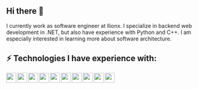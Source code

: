 ## Hi there 👋

I currently work as software engineer at Ilionx. I specialize in backend web development in .NET, but also have experience with Python and C++. I am especially interested in learning more about software architecture.


## ⚡ Technologies I have experience with:

<img align="left" width="26px" src="https://cdn.jsdelivr.net/gh/devicons/devicon@latest/icons/csharp/csharp-original.svg" />
<img align="left" width="26px" src="https://cdn.jsdelivr.net/gh/devicons/devicon@latest/icons/cplusplus/cplusplus-original.svg" />
<img align="left" width="26px" src="https://cdn.jsdelivr.net/gh/devicons/devicon@latest/icons/python/python-original.svg" />
<img align="left" width="26px" src="https://cdn.jsdelivr.net/gh/devicons/devicon@latest/icons/typescript/typescript-original.svg" />
<img align="left" width="26px" src="https://cdn.jsdelivr.net/gh/devicons/devicon@latest/icons/azure/azure-original.svg" />               
<img align="left" width="26px" src="https://cdn.jsdelivr.net/gh/devicons/devicon@latest/icons/git/git-original.svg" />
<img align="left" width="26px" src="https://cdn.jsdelivr.net/gh/devicons/devicon@latest/icons/docker/docker-original.svg" />
<img align="left" width="26px" src="https://cdn.jsdelivr.net/gh/devicons/devicon@latest/icons/kubernetes/kubernetes-original.svg" />
<img align="left" width="26px" src="https://cdn.jsdelivr.net/gh/devicons/devicon@latest/icons/cosmosdb/cosmosdb-original.svg" />
<img align="left" width="26px" src="https://cdn.jsdelivr.net/gh/devicons/devicon@latest/icons/mongodb/mongodb-original.svg" />
          

               

<!--
**LRozeboom/LRozeboom** is a ✨ _special_ ✨ repository because its `README.md` (this file) appears on your GitHub profile.

Here are some ideas to get you started:

- 🔭 I’m currently working on ...
- 🌱 I’m currently learning ...
- 👯 I’m looking to collaborate on ...
- 🤔 I’m looking for help with ...
- 💬 Ask me about ...
- 📫 How to reach me: ...
- 😄 Pronouns: ...
- ⚡ Fun fact: ...
-->
